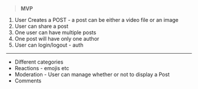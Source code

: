 > **MVP**

1. User Creates a POST - a post can be either a video file or an image
2. User can share a post
3. One user can have multiple posts
4. One post will have only one author
5. User can login/logout - auth

---

- Different categories
- Reactions - emojis etc
- Moderation - User can manage whether or not to display a Post
- Comments
